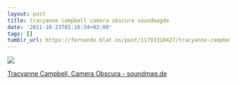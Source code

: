 ```yaml
---
layout: post
title: tracyanne campbell camera obscura soundmagde
date: '2011-10-23T01:16:34+02:00'
tags: []
tumblr_url: https://fernando.blat.es/post/11793310427/tracyanne-campbell-camera-obscura-soundmagde
---
```

 ![](/tumblr_files/tumblr_lthpzoEPXt1qz4y16o1_1280.jpg)  

[Tracyanne Campbell, Camera Obscura - soundmag.de](http://flic.kr/p/51SMDr)
